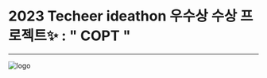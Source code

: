 # 2023 Techeer ideathon 우수상 수상 프로젝트✨ :  " COPT " 
---
![logo](https://avatars.githubusercontent.com/u/134709159?s=400&u=c2a1fa873ba808a8550e015cee6b29fa339951ef&v=4)
